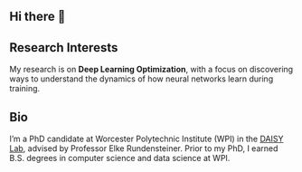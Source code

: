 ## Hi there 👋

## Research Interests
My research is on **Deep Learning Optimization**, with a focus on discovering ways to understand the dynamics of how neural networks learn during training.

## Bio
I’m a PhD candidate at Worcester Polytechnic Institute (WPI) in the [DAISY Lab](https://daisy.wpi.edu/), advised by Professor Elke Rundensteiner. Prior to my PhD, I earned B.S. degrees in computer science and data science at WPI.
